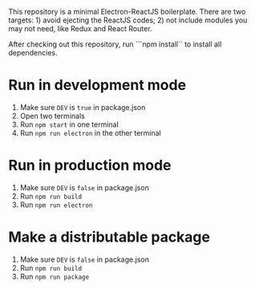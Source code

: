 This repository is a minimal Electron-ReactJS boilerplate. There are two targets: 1) avoid ejecting the ReactJS codes; 2) not include modules you may not need, like Redux and React Router.

After checking out this repository, run ```npm install`` to install all dependencies.

# Run in development mode

1. Make sure ```DEV``` is ```true``` in package.json
2. Open two terminals
3. Run ```npm start``` in one terminal
4. Run ```npm run electron``` in the other terminal

# Run in production mode

1. Make sure ```DEV``` is ```false``` in package.json
2. Run ```npm run build```
3. Run ```npm run electron```

# Make a distributable package
1. Make sure ```DEV``` is ```false``` in package.json
2. Run ```npm run build```
3. Run ```npm run package```
